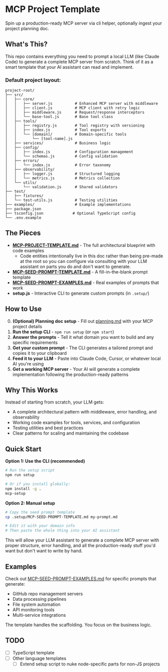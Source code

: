 # MCP Project Template

Spin up a production-ready MCP server via cli helper, optionally ingest your project planning doc.

## What's This?

This repo contains everything you need to prompt a local LLM (like Claude Code) to generate a complete MCP server from scratch. Think of it as a smart template that your AI assistant can read and implement.

### Default project layout:
```
project-root/
├── src/
│   ├── core/
│   │   ├── server.js          # Enhanced MCP server with middleware
│   │   ├── client.js          # MCP client with retry logic
│   │   ├── middleware.js      # Request/response interceptors
│   │   └── base-tool.js       # Base tool class
│   ├── tools/
│   │   ├── registry.js        # Tool registry with versioning
│   │   ├── index.js           # Tool exports
│   │   └── [domain]/          # Domain-specific tools
│   │       └── [tool-name].js
│   ├── services/              # Business logic
│   ├── config/
│   │   ├── index.js           # Configuration management
│   │   └── schemas.js         # Config validation
│   ├── errors/
│   │   └── index.js           # Error taxonomy
│   ├── observability/
│   │   ├── logger.js          # Structured logging
│   │   └── metrics.js         # Metrics collection
│   └── utils/
│       └── validation.js      # Shared validators
├── test/
│   ├── fixtures/
│   └── test-utils.js          # Testing utilities
├── examples/                  # Example implementations
├── package.json
├── tsconfig.json             # Optional TypeScript config
└── .env.example
```

## The Pieces

- **[MCP-PROJECT-TEMPLATE.md](./.setup/MCP-PROJECT-TEMPLATE.md)** - The full architectural blueprint with code examples
  - Code entities intentionally live in this doc rather than being pre-made at the root so you can configure via consulting with your LLM assistant on parts you do and don't want to generate.
- **[MCP-SEED-PROMPT-TEMPLATE.md](./.setup/MCP-SEED-PROMPT-TEMPLATE.md)** - A fill-in-the-blank prompt template
- **[MCP-SEED-PROMPT-EXAMPLES.md](./.setup/MCP-SEED-PROMPT-EXAMPLES.md)** - Real examples of prompts that work
- **setup.js** - Interactive CLI to generate custom prompts (in `.setup/`)

## How to Use

0. **(Optional) Planning doc setup** - Fill out [planning.md](./planning.md) with your MCP project details
1. **Run the setup CLI** - `npm run setup` (or `npm start`)
2. **Answer the prompts** - Tell it what domain you want to build and any specific requirements
3. **Get your custom prompt** - The CLI generates a tailored prompt and copies it to your clipboard
4. **Feed it to your LLM** - Paste into Claude Code, Cursor, or whatever local AI you're using
5. **Get a working MCP server** - Your AI will generate a complete implementation following the production-ready patterns

## Why This Works

Instead of starting from scratch, your LLM gets:
- A complete architectural pattern with middleware, error handling, and observability
- Working code examples for tools, services, and configuration
- Testing utilities and best practices
- Clear patterns for scaling and maintaining the codebase

## Quick Start

**Option 1: Use the CLI (recommended)**
```bash
# Run the setup script
npm run setup

# Or if you install globally:
npm install -g .
mcp-setup
```

**Option 2: Manual setup**
```bash
# Copy the seed prompt template
cp .setup/MCP-SEED-PROMPT-TEMPLATE.md my-prompt.md

# Edit it with your domain info
# Then paste the whole thing into your AI assistant
```

This will allow your LLM assistant to generate a complete MCP server with proper structure, error handling, and all the production-ready stuff you'd want but don't want to write by hand.

## Examples

Check out [MCP-SEED-PROMPT-EXAMPLES.md](./.setup/MCP-SEED-PROMPT-EXAMPLES.md) for specific prompts that generate:
- GitHub repo management servers
- Data processing pipelines  
- File system automation
- API monitoring tools
- Multi-service integrations

The template handles the scaffolding. You focus on the business logic.

## TODO
- [ ] TypeScript template
- [ ] Other language templates
  - [ ] Extend setup script to nuke node-specific parts for non-JS projects
